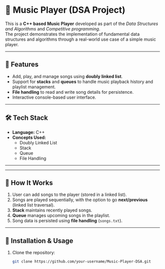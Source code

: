 # 🎵 Music Player (DSA Project)

This is a **C++ based Music Player** developed as part of the *Data Structures and Algorithms* and *Competitive programming*.  
The project demonstrates the implementation of fundamental data structures and algorithms through a real-world use case of a simple music player.  

---

## 🚀 Features
- Add, play, and manage songs using **doubly linked list**.  
- Support for **stacks** and **queues** to handle music playback history and playlist management.  
- **File handling** to read and write song details for persistence.  
- Interactive console-based user interface.  

---

## 🛠️ Tech Stack
- **Language:** C++  
- **Concepts Used:**  
  - Doubly Linked List  
  - Stack  
  - Queue  
  - File Handling  

---


---

## 📖 How It Works
1. User can add songs to the player (stored in a linked list).  
2. Songs are played sequentially, with the option to go **next/previous** (linked list traversal).  
3. **Stack** maintains recently played songs.  
4. **Queue** manages upcoming songs in the playlist.  
5. Song data is persisted using **file handling** (`songs.txt`).  

---

## 🔧 Installation & Usage
1. Clone the repository:  
   ```bash
   git clone https://github.com/your-username/Music-Player-DSA.git

